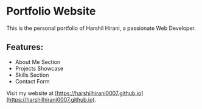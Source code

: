 # Portfolio Website

This is the personal portfolio of Harshil Hirani, a passionate Web Developer.

## Features:
- About Me Section
- Projects Showcase
- Skills Section
- Contact Form

Visit my website at [https://harshilhirani0007.github.io](https://harshilhirani0007.github.io).
